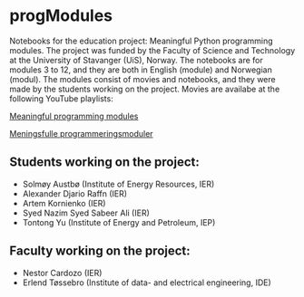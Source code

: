 # progModules
Notebooks for the education project: Meaningful Python programming modules. The project was funded by the Faculty of Science and Technology at the University of Stavanger (UiS), Norway. The notebooks are for modules 3 to 12, and they are both in English (module) and Norwegian (modul). The modules consist of movies and notebooks, and they were made by the students working on the project. Movies are availabe at the following YouTube playlists:

[Meaningful programming modules](https://www.youtube.com/playlist?list=PL1Oi4O0iZ7iYftBkK5ou9Cg0mZg4fvn00)

[Meningsfulle programmeringsmoduler](https://www.youtube.com/playlist?list=PL1Oi4O0iZ7ia12UzeZjEzWSJoapEY36Tk)

## Students working on the project:
- Solmøy Austbø (Institute of Energy Resources, IER)
- Alexander Djario Raffn (IER)
- Artem Kornienko (IER)
- Syed Nazim Syed Sabeer Ali (IER)
- Tontong Yu (Institute of Energy and Petroleum, IEP)

## Faculty working on the project:
- Nestor Cardozo (IER)
- Erlend Tøssebro (Institute of data- and electrical engineering, IDE)
